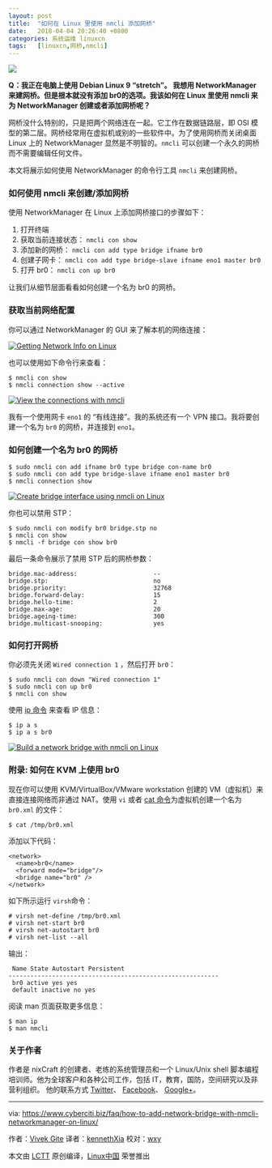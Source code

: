 ```yaml
---
layout: post
title:	"如何在 Linux 里使用 nmcli 添加网桥"
date:	2018-04-04 20:26:40 +0800 
categories:	系统运维 linuxcn 
tags:	[linuxcn,网桥,nmcli]
---
```



![](/Asserts/Images//attachment/album/201804/04/202629lts0qcupst05rs3c.jpg)


**Q：我正在电脑上使用 Debian Linux 9 “stretch”。 我想用 NetworkManager 来建网桥。但是根本就没有添加 br0的选项。我该如何在 Linux 里使用 nmcli 来为 NetworkManager 创建或者添加网桥呢？**


网桥没什么特别的，只是把两个网络连在一起。它工作在数据链路层，即 OSI 模型的第二层。网桥经常用在虚拟机或别的一些软件中。为了使用网桥而关闭桌面 Linux 上的 NetworkManager 显然是不明智的。`nmcli` 可以创建一个永久的网桥而不需要编辑任何文件。


本文将展示如何使用 NetworkManager 的命令行工具 `nmcli` 来创建网桥。


### 如何使用 nmcli 来创建/添加网桥


使用 NetworkManager 在 Linux 上添加网桥接口的步骤如下：


1. 打开终端
2. 获取当前连接状态： `nmcli con show`
3. 添加新的网桥： `nmcli con add type bridge ifname br0`
4. 创建子网卡： `nmcli con add type bridge-slave ifname eno1 master br0`
5. 打开 br0： `nmcli con up br0`


让我们从细节层面看看如何创建一个名为 br0 的网桥。


### 获取当前网络配置


你可以通过 NetworkManager 的 GUI 来了解本机的网络连接：


[![Getting Network Info on Linux](/Asserts/Images//attachment/album/201804/04/202642apftivii6bpuuvvp.jpg)](https://www.cyberciti.biz/media/new/faq/2018/01/Getting-Network-Info-on-Linux.jpg)


也可以使用如下命令行来查看：



```
$ nmcli con show
$ nmcli connection show --active 

```

[![View the connections with nmcli](/Asserts/Images//attachment/album/201804/04/202643cfcvuw5zwz5dcc8h.jpg)](https://www.cyberciti.biz/media/new/faq/2018/01/View-the-connections-with-nmcli.jpg)


我有一个使用网卡 `eno1` 的 “有线连接”。我的系统还有一个 VPN 接口。我将要创建一个名为 `br0` 的网桥，并连接到 `eno1`。


### 如何创建一个名为 br0 的网桥



```
$ sudo nmcli con add ifname br0 type bridge con-name br0
$ sudo nmcli con add type bridge-slave ifname eno1 master br0
$ nmcli connection show

```

[![Create bridge interface using nmcli on Linux](/Asserts/Images//attachment/album/201804/04/202643isy8ff7yjp88fimj.jpg)](https://www.cyberciti.biz/media/new/faq/2018/01/Create-bridge-interface-using-nmcli-on-Linux.jpg)


你也可以禁用 STP：



```
$ sudo nmcli con modify br0 bridge.stp no
$ nmcli con show
$ nmcli -f bridge con show br0

```

最后一条命令展示了禁用 STP 后的网桥参数：



```
bridge.mac-address:                     --
bridge.stp:                             no
bridge.priority:                        32768
bridge.forward-delay:                   15
bridge.hello-time:                      2
bridge.max-age:                         20
bridge.ageing-time:                     300
bridge.multicast-snooping:              yes

```

### 如何打开网桥


你必须先关闭 `Wired connection 1` ，然后打开 `br0`：



```
$ sudo nmcli con down "Wired connection 1"
$ sudo nmcli con up br0
$ nmcli con show

```

使用 [ip 命令](https://www.cyberciti.biz/faq/linux-ip-command-examples-usage-syntax/ "See Linux/Unix ip command examples for more info") 来查看 IP 信息：



```
$ ip a s
$ ip a s br0

```

[![Build a network bridge with nmcli on Linux](/Asserts/Images//attachment/album/201804/04/202644cdnng0hv03gdjdsn.jpg)](https://www.cyberciti.biz/media/new/faq/2018/01/Build-a-network-bridge-with-nmcli-on-Linux.jpg)


### 附录: 如何在 KVM 上使用 br0


现在你可以使用 KVM/VirtualBox/VMware workstation 创建的 VM（虚拟机）来直接连接网络而非通过 NAT。使用 `vi` 或者 [cat 命令](https://www.cyberciti.biz/faq/linux-unix-appleosx-bsd-cat-command-examples/ "See Linux/Unix cat command examples for more info")为虚拟机创建一个名为 `br0.xml` 的文件：



```
$ cat /tmp/br0.xml

```

添加以下代码：



```
<network>
  <name>br0</name>
  <forward mode="bridge"/>
  <bridge name="br0" />
</network>

```

如下所示运行 `virsh`命令：



```
# virsh net-define /tmp/br0.xml
# virsh net-start br0
# virsh net-autostart br0
# virsh net-list --all

```

输出：



```
 Name State Autostart Persistent
----------------------------------------------------------
 br0 active yes yes
 default inactive no yes

```

阅读 man 页面获取更多信息：



```
$ man ip
$ man nmcli

```

### 关于作者


作者是 nixCraft 的创建者、老练的系统管理员和一个 Linux/Unix shell 脚本编程培训师。他为全球客户和各种公司工作，包括 IT，教育，国防，空间研究以及非营利组织。 他的联系方式 [Twitter](https://twitter.com/nixcraft)、 [Facebook](https://facebook.com/nixcraft)、 [Google+](https://plus.google.com/+CybercitiBiz)。




---


via: <https://www.cyberciti.biz/faq/how-to-add-network-bridge-with-nmcli-networkmanager-on-linux/>


作者：[Vivek Gite](https://www.cyberciti.biz) 译者：[kennethXia](https://github.com/kennethXia) 校对：[wxy](https://github.com/wxy)


本文由 [LCTT](https://github.com/LCTT/TranslateProject) 原创编译，[Linux中国](https://linux.cn/) 荣誉推出
